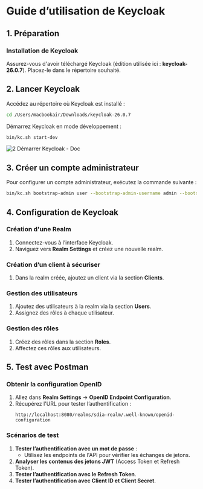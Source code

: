 # Guide d’utilisation de Keycloak

## 1. Préparation

### Installation de Keycloak
Assurez-vous d'avoir téléchargé Keycloak (édition utilisée ici : **keycloak-26.0.7**). Placez-le dans le répertoire souhaité.

## 2. Lancer Keycloak

Accédez au répertoire où Keycloak est installé :
```bash
cd /Users/macbookair/Downloads/keycloak-26.0.7
```

Démarrez Keycloak en mode développement :
```bash
bin/kc.sh start-dev
```
![2  Démarrer Keycloak - Doc](https://github.com/user-attachments/assets/02c3d9c9-170f-4704-b3d0-c482fb715208)

## 3. Créer un compte administrateur

Pour configurer un compte administrateur, exécutez la commande suivante :
```bash
bin/kc.sh bootstrap-admin user --bootstrap-admin-username admin --bootstrap-admin-password admin
```

## 4. Configuration de Keycloak

### Création d'une Realm
1. Connectez-vous à l’interface Keycloak.
2. Naviguez vers **Realm Settings** et créez une nouvelle realm.

### Création d’un client à sécuriser
1. Dans la realm créée, ajoutez un client via la section **Clients**.

### Gestion des utilisateurs
1. Ajoutez des utilisateurs à la realm via la section **Users**.
2. Assignez des rôles à chaque utilisateur.

### Gestion des rôles
1. Créez des rôles dans la section **Roles**.
2. Affectez ces rôles aux utilisateurs.

## 5. Test avec Postman

### Obtenir la configuration OpenID
1. Allez dans **Realm Settings** → **OpenID Endpoint Configuration**.
2. Récupérez l'URL pour tester l’authentification :
   ```
   http://localhost:8080/realms/sdia-realm/.well-known/openid-configuration
   ```

### Scénarios de test
1. **Tester l’authentification avec un mot de passe** :
   - Utilisez les endpoints de l'API pour vérifier les échanges de jetons.
2. **Analyser les contenus des jetons JWT** (Access Token et Refresh Token).
3. **Tester l’authentification avec le Refresh Token**.
4. **Tester l’authentification avec Client ID et Client Secret**.



